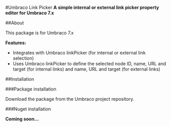 #Umbraco Link Picker
**A simple internal or external link picker property editor for Umbraco 7.x**

##About

This package is for Umbraco 7.x

**Features:**
- Integrates with Umbraco linkPicker (for internal or external link selection)
- Uses Umbraco linkPicker to define the selected node ID, name, URL and target (for internal links) and name, URL and target (for external links)

##Installation

###Package installation

Download the package from the Umbraco project repository.

###Nuget installation

**Coming soon...**